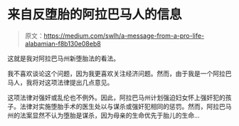 # 来自反堕胎的阿拉巴马人的信息

> 原文：<https://medium.com/swlh/a-message-from-a-pro-life-alabamian-f8b130e08eb8>

这就是我对阿拉巴马州新堕胎法的看法。

我不喜欢谈论这个问题，因为我更喜欢关注经济问题。然而，由于我是一个阿拉巴马人，我将对这项法律提出几点意见。

这项法律对强奸或乱伦也不例外。因此，阿拉巴马州计划强迫妇女怀上强奸犯的孩子。法律对实施堕胎手术的医生处以与谋杀或强奸犯相同的惩罚。然而，阿拉巴马州的法案显然不认为堕胎是谋杀，因为母亲的生命优先于胎儿的生命…